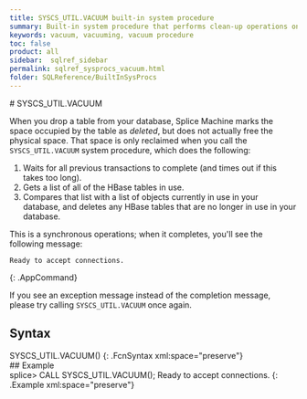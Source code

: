 ```yaml
---
title: SYSCS_UTIL.VACUUM built-in system procedure
summary: Built-in system procedure that performs clean-up operations on the system.
keywords: vacuum, vacuuming, vacuum procedure
toc: false
product: all
sidebar:  sqlref_sidebar
permalink: sqlref_sysprocs_vacuum.html
folder: SQLReference/BuiltInSysProcs
---
```

<section>
<div class="TopicContent" data-swiftype-index="true" markdown="1">
# SYSCS_UTIL.VACUUM

When you drop a table from your database, Splice Machine marks the space occupied by the table as *deleted*, but does not actually free the physical space. That space is only reclaimed when you call the `SYSCS_UTIL.VACUUM` system procedure, which does the following:

1. Waits for all previous transactions to complete (and times out if this takes too long).
2. Gets a list of all of the HBase tables in use.
3. Compares that list with a list of objects currently in use in your database, and deletes any HBase tables that are no longer in use in your database.

This is a synchronous operations; when it completes, you'll see the following message:
```
Ready to accept connections.
```
{: .AppCommand}

If you see an exception message instead of the completion message, please try calling `SYSCS_UTIL.VACUUM` once again.

## Syntax

<div class="fcnWrapperWide" markdown="1">
    SYSCS_UTIL.VACUUM()
{: .FcnSyntax xml:space="preserve"}

</div>
## Example

<div class="preWrapper" markdown="1">
    splice> CALL SYSCS_UTIL.VACUUM();
    Ready to accept connections.
{: .Example xml:space="preserve"}

</div>
</div>
</section>
